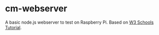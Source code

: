 # cm-webserver

A basic node.js webserver to test on Raspberry Pi. Based on [W3 Schools Tutorial](https://www.w3schools.com/nodejs/nodejs_raspberrypi_webserver_websocket.asp).
